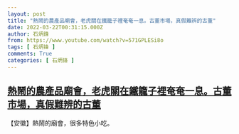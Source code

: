 ```yaml
---
layout: post
title: "熱鬧的農產品廟會，老虎關在鐵籠子裡奄奄一息。古董市場，真假難辨的古董"
date: 2022-03-22T00:31:15.000Z
author: 石炳鋒
from: https://www.youtube.com/watch?v=571GPLESi8o
tags: [ 石炳锋 ]
comments: True
categories: [ 石炳锋 ]
---
```

<!--1647909075000-->
[熱鬧的農產品廟會，老虎關在鐵籠子裡奄奄一息。古董市場，真假難辨的古董](https://www.youtube.com/watch?v=571GPLESi8o)
------

<div>
【安徽】熱鬧的廟會，很多特色小吃。
</div>

